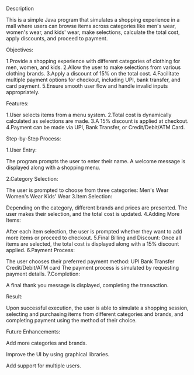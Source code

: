 Description

This is a simple Java program that simulates a shopping experience in a mall where users can browse items across categories like men's wear, women's wear, and kids' wear, make selections, calculate the total cost, apply discounts, and proceed to payment.

Objectives:

1.Provide a shopping experience with different categories of clothing for men, women, and kids.
2.Allow the user to make selections from various clothing brands.
3.Apply a discount of 15% on the total cost.
4.Facilitate multiple payment options for checkout, including UPI, bank transfer, and card payment.
5.Ensure smooth user flow and handle invalid inputs appropriately.

Features:

1.User selects items from a menu system.
2.Total cost is dynamically calculated as selections are made.
3.A 15% discount is applied at checkout.
4.Payment can be made via UPI, Bank Transfer, or Credit/Debit/ATM Card.

Step-by-Step Process:

1.User Entry:

The program prompts the user to enter their name.
A welcome message is displayed along with a shopping menu.

2.Category Selection:

The user is prompted to choose from three categories:
Men's Wear
Women's Wear
Kids' Wear
3.Item Selection:

Depending on the category, different brands and prices are presented.
The user makes their selection, and the total cost is updated.
4.Adding More Items:

After each item selection, the user is prompted whether they want to add more items or proceed to checkout.
5.Final Billing and Discount:
Once all items are selected, the total cost is displayed along with a 15% discount applied.
6.Payment Process:

The user chooses their preferred payment method:
UPI
Bank Transfer
Credit/Debit/ATM card
The payment process is simulated by requesting payment details.
7.Completion:

A final thank you message is displayed, completing the transaction.

Result:

Upon successful execution, the user is able to simulate a shopping session, selecting and purchasing items from different categories and brands, and completing payment using the method of their choice.

Future Enhancements:

Add more categories and brands.

Improve the UI by using graphical libraries.

Add support for multiple users.
